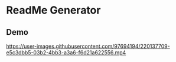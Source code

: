  # ReadMe Generator

 
 
  
## Demo
https://user-images.githubusercontent.com/97694194/220137709-e5c3dbb5-03b2-4bb3-a3a6-f6d21a622556.mp4

